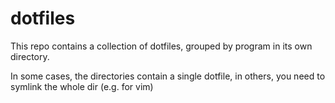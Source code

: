 dotfiles
========

This repo contains a collection of dotfiles, grouped by program in its own
directory.

In some cases, the directories contain a single dotfile, in others, you need to symlink the whole dir (e.g. for vim)
